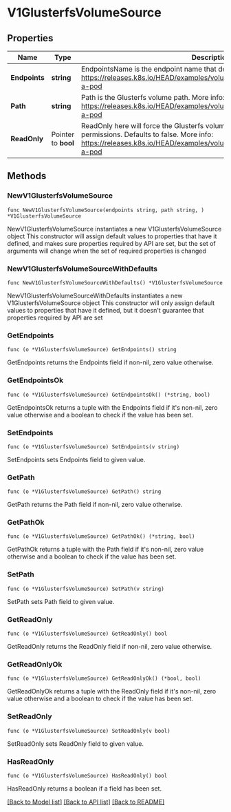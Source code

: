 # V1GlusterfsVolumeSource

## Properties

Name | Type | Description | Notes
------------ | ------------- | ------------- | -------------
**Endpoints** | **string** | EndpointsName is the endpoint name that details Glusterfs topology. More info: https://releases.k8s.io/HEAD/examples/volumes/glusterfs/README.md#create-a-pod | 
**Path** | **string** | Path is the Glusterfs volume path. More info: https://releases.k8s.io/HEAD/examples/volumes/glusterfs/README.md#create-a-pod | 
**ReadOnly** | Pointer to **bool** | ReadOnly here will force the Glusterfs volume to be mounted with read-only permissions. Defaults to false. More info: https://releases.k8s.io/HEAD/examples/volumes/glusterfs/README.md#create-a-pod | [optional] 

## Methods

### NewV1GlusterfsVolumeSource

`func NewV1GlusterfsVolumeSource(endpoints string, path string, ) *V1GlusterfsVolumeSource`

NewV1GlusterfsVolumeSource instantiates a new V1GlusterfsVolumeSource object
This constructor will assign default values to properties that have it defined,
and makes sure properties required by API are set, but the set of arguments
will change when the set of required properties is changed

### NewV1GlusterfsVolumeSourceWithDefaults

`func NewV1GlusterfsVolumeSourceWithDefaults() *V1GlusterfsVolumeSource`

NewV1GlusterfsVolumeSourceWithDefaults instantiates a new V1GlusterfsVolumeSource object
This constructor will only assign default values to properties that have it defined,
but it doesn't guarantee that properties required by API are set

### GetEndpoints

`func (o *V1GlusterfsVolumeSource) GetEndpoints() string`

GetEndpoints returns the Endpoints field if non-nil, zero value otherwise.

### GetEndpointsOk

`func (o *V1GlusterfsVolumeSource) GetEndpointsOk() (*string, bool)`

GetEndpointsOk returns a tuple with the Endpoints field if it's non-nil, zero value otherwise
and a boolean to check if the value has been set.

### SetEndpoints

`func (o *V1GlusterfsVolumeSource) SetEndpoints(v string)`

SetEndpoints sets Endpoints field to given value.


### GetPath

`func (o *V1GlusterfsVolumeSource) GetPath() string`

GetPath returns the Path field if non-nil, zero value otherwise.

### GetPathOk

`func (o *V1GlusterfsVolumeSource) GetPathOk() (*string, bool)`

GetPathOk returns a tuple with the Path field if it's non-nil, zero value otherwise
and a boolean to check if the value has been set.

### SetPath

`func (o *V1GlusterfsVolumeSource) SetPath(v string)`

SetPath sets Path field to given value.


### GetReadOnly

`func (o *V1GlusterfsVolumeSource) GetReadOnly() bool`

GetReadOnly returns the ReadOnly field if non-nil, zero value otherwise.

### GetReadOnlyOk

`func (o *V1GlusterfsVolumeSource) GetReadOnlyOk() (*bool, bool)`

GetReadOnlyOk returns a tuple with the ReadOnly field if it's non-nil, zero value otherwise
and a boolean to check if the value has been set.

### SetReadOnly

`func (o *V1GlusterfsVolumeSource) SetReadOnly(v bool)`

SetReadOnly sets ReadOnly field to given value.

### HasReadOnly

`func (o *V1GlusterfsVolumeSource) HasReadOnly() bool`

HasReadOnly returns a boolean if a field has been set.


[[Back to Model list]](../README.md#documentation-for-models) [[Back to API list]](../README.md#documentation-for-api-endpoints) [[Back to README]](../README.md)


